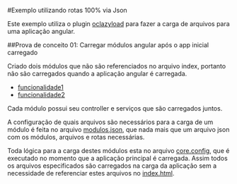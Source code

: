 ﻿#Exemplo utilizando rotas 100% via Json

Este exemplo utiliza o plugin [oclazyload](https://oclazyload.readme.io/) para fazer a carga de arquivos para uma aplicação angular.

##Prova de conceito 01: Carregar módulos angular após o app inicial carregado

Criado dois módulos que não são referenciados no arquivo index, portanto não são carregados quando a aplicação angular é carregada.
- [funcionalidade1](https://github.com/stisociety/angular-oclazyload-samples/blob/master/src/oclazyload_sample_01/wwwroot/app/funcionalidade1/funcionalidade1.module.js)
- [funcionalidade2](https://github.com/stisociety/angular-oclazyload-samples/blob/master/src/oclazyload_sample_01/wwwroot/app/funcionalidade2/funcionalidade2.module.js)

Cada módulo possui seu controller e serviços que são carregados juntos.

A configuração de quais arquivos são necessários para a carga de um módulo é feita no arquivo [modulos.json](https://github.com/stisociety/angular-oclazyload-samples/blob/master/src/oclazyload_sample_01/wwwroot/app/dados/modulos.json), que nada mais que um arquivo json com os módulos, arquivos e rotas necessárias.

Toda lógica para a carga destes módulos esta no arquivo [core.config](https://github.com/stisociety/angular-oclazyload-samples/blob/master/src/oclazyload_sample_01/wwwroot/app/core/core.config.js), que é executado no momento que a aplicação principal é carregada. Assim todos os arquivos especificados são carregados na carga da aplicação sem a necessidade de referenciar estes arquivos no [index.html](https://github.com/stisociety/angular-oclazyload-samples/blob/master/src/oclazyload_sample_01/wwwroot/Index.html).


